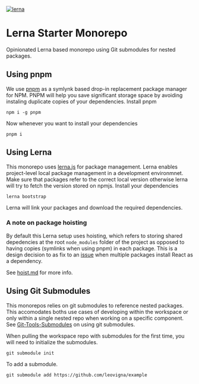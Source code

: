 [![lerna](https://img.shields.io/badge/maintained%20with-lerna-cc00ff.svg)](https://lerna.js.org/)
# Lerna Starter Monorepo
Opinionated Lerna based monorepo using Git submodules for nested packages.

## Using pnpm
We use [pnpm](https://pnpm.io/) as a symlynk based drop-in replacement package manager for NPM. PNPM will help you save significant storage space by avoiding instaling duplicate copies of your dependencies. 
Install pnpm
```
npm i -g pnpm
```
Now whenever you want to install your dependencies
```
pnpm i
```

## Using Lerna

This monorepo uses [lerna.js](https://lerna.js.org/) for package management. Lerna enables project-level local package management in a development environmnet.
Make sure that packages refer to the correct local version otherwise lerna will try to fetch the version stored on npmjs.
Install your dependencies
```
lerna bootstrap
```
Lerna will link your packages and download the required dependencies.
### A note on package hoisting
By default this Lerna setup uses hoisting, which refers to storing shared depedencies at the root `node_modules` folder of the project as opposed to having copies (symlinks when using pnpm) in each package. This is a design decision to as fix to an [issue](https://github.com/pnpm/pnpm/issues/2743) when multiple packages install React as a dependency.

See [hoist.md](https://github.com/lerna/lerna/blob/main/doc/hoist.md) for more info.

## Using Git Submodules
This monorepos relies on git submodules to reference nested packages.
This accomodates boths use cases of developing within the workspace or only within a single nested repo when working on a specific component. 
See [Git-Tools-Submodules](https://git-scm.com/book/en/v2/Git-Tools-Submodules) on using git submodules.

When pulling the workspace repo with submodules for the first time, you will need to initialize the submodules.
```
git submodule init
```

To add a submodule.
```
git submodule add https://github.com/leovigna/example
```